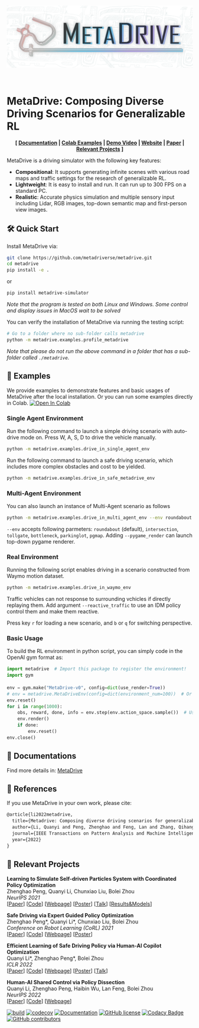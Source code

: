 <br>

![](metadrive/assets/logo-horizon.png)

<br>

# MetaDrive: Composing Diverse Driving Scenarios for Generalizable RL


<div style="text-align: center; width:100%; margin: 0 auto; display: inline-block">
<strong>
[
<a href="https://metadrive-simulator.readthedocs.io">Documentation</a>
|
<a href="https://colab.research.google.com/github/metadriverse/metadrive/blob/main/metadrive/examples/Basic_MetaDrive_Usages.ipynb">Colab Examples</a>
|
<a href="https://www.youtube.com/embed/3ziJPqC_-T4">Demo Video</a>
|
<a href="https://metadriverse.github.io/metadrive/">Website</a>
|
<a href="https://arxiv.org/pdf/2109.12674.pdf">Paper</a>
|
<a href="https://metadriverse.github.io/">Relevant Projects</a>
]
</strong>
</div>

<br>

MetaDrive is a driving simulator with the following key features:

- **Compositional**: It supports generating infinite scenes with various road maps and traffic settings for the research of generalizable RL. 
- **Lightweight**: It is easy to install and run. It can run up to 300 FPS on a standard PC.
- **Realistic**: Accurate physics simulation and multiple sensory input including Lidar, RGB images, top-down semantic map and first-person view images. 


## 🛠 Quick Start
Install MetaDrive via:

```bash
git clone https://github.com/metadriverse/metadrive.git
cd metadrive
pip install -e .
```

or

```bash
pip install metadrive-simulator
```
*Note that the program is tested on both Linux and Windows. Some control and display issues in MacOS wait to be solved*

You can verify the installation of MetaDrive via running the testing script:

```bash
# Go to a folder where no sub-folder calls metadrive
python -m metadrive.examples.profile_metadrive
```

*Note that please do not run the above command in a folder that has a sub-folder called `./metadrive`.*

## 🚕 Examples
We provide examples to demonstrate features and basic usages of MetaDrive after the local installation.
Or you can run some examples directly in Colab. [![Open In Colab](https://colab.research.google.com/assets/colab-badge.svg)](https://colab.research.google.com/github/metadriverse/metadrive/blob/main/metadrive/examples/Basic_MetaDrive_Usages.ipynb) 

### Single Agent Environment
Run the following command to launch a simple driving scenario with auto-drive mode on. Press W, A, S, D to drive the vehicle manually.
```bash
python -m metadrive.examples.drive_in_single_agent_env
```
Run the following command to launch a safe driving scenario, which includes more complex obstacles and cost to be yielded. 

```bash
python -m metadrive.examples.drive_in_safe_metadrive_env
```

### Multi-Agent Environment

You can also launch an instance of Multi-Agent scenario as follows

```bash
python -m metadrive.examples.drive_in_multi_agent_env --env roundabout
```
```--env```  accepts following parmeters: `roundabout` (default), `intersection`, `tollgate`, `bottleneck`, `parkinglot`, `pgmap`.
Adding ```--pygame_render``` can launch top-down pygame renderer. 




### Real Environment
Running the following script enables driving in a scenario constructed from Waymo motion dataset.

```bash
python -m metadrive.examples.drive_in_waymo_env
```

Traffic vehicles can not response to surrounding vchicles if directly replaying them.
Add argument ```--reactive_traffic``` to use an IDM policy control them and make them reactive.


Press key ```r``` for loading a new scenario, and ```b``` or ```q``` for switching perspective. 

[comment]: <> (### LQY: avoid introducing these trivial things )

[comment]: <> (Run the example of procedural generation of a new map as:)

[comment]: <> (```bash)

[comment]: <> (python -m metadrive.examples.procedural_generation)

[comment]: <> (```)

[comment]: <> (*Note that the scripts above can not be run in a headless machine.*)

[comment]: <> (*Please refer to the installation guideline in documentation for more information about how to launch runing in a headless machine.*)

[comment]: <> (Run the following command to draw the generated maps from procedural generation:)

[comment]: <> (```bash)

[comment]: <> (python -m metadrive.examples.draw_maps)

[comment]: <> (```)

### Basic Usage
To build the RL environment in python script, you can simply code in the OpenAI gym format as:

```python
import metadrive  # Import this package to register the environment!
import gym

env = gym.make("MetaDrive-v0", config=dict(use_render=True))
# env = metadrive.MetaDriveEnv(config=dict(environment_num=100))  # Or build environment from class
env.reset()
for i in range(1000):
    obs, reward, done, info = env.step(env.action_space.sample())  # Use random policy
    env.render()
    if done:
        env.reset()
env.close()
```


## 🏫 Documentations

Find more details in: [MetaDrive](https://metadrive-simulator.readthedocs.io)


## 📎 References

If you use MetaDrive in your own work, please cite:

```latex
@article{li2022metadrive,
  title={Metadrive: Composing diverse driving scenarios for generalizable reinforcement learning},
  author={Li, Quanyi and Peng, Zhenghao and Feng, Lan and Zhang, Qihang and Xue, Zhenghai and Zhou, Bolei},
  journal={IEEE Transactions on Pattern Analysis and Machine Intelligence},
  year={2022}
}
```

## 🎉 Relevant Projects

**Learning to Simulate Self-driven Particles System with Coordinated Policy Optimization**
\
Zhenghao Peng, Quanyi Li, Chunxiao Liu, Bolei Zhou 
\
*NeurIPS 2021*
\
[<a href="https://arxiv.org/pdf/2110.13827.pdf" target="_blank">Paper</a>]
[<a href="https://github.com/decisionforce/CoPO" target="_blank">Code</a>]
[<a href="https://decisionforce.github.io/CoPO" target="_blank">Webpage</a>]
[<a href="https://decisionforce.github.io/CoPO/copo_poster.pdf" target="_blank">Poster</a>]
[<a href="https://youtu.be/sOw43l8lwxE" target="_blank">Talk</a>]
[<a href="https://github.com/metadriverse/metadrive-benchmark/tree/main/MARL" target="_blank">Results&Models</a>]


**Safe Driving via Expert Guided Policy Optimization**
\
Zhenghao Peng*, Quanyi Li*, Chunxiao Liu, Bolei Zhou
\
*Conference on Robot Learning (CoRL) 2021*
\
[<a href="https://arxiv.org/pdf/2110.06831.pdf" target="_blank">Paper</a>]
[<a href="https://github.com/decisionforce/EGPO" target="_blank">Code</a>]
[<a href="https://decisionforce.github.io/EGPO/" target="_blank">Webpage</a>]
[<a href="https://decisionforce.github.io/EGPO/images/egpo_poster.png" target="_blank">Poster</a>]

**Efficient Learning of Safe Driving Policy via Human-AI Copilot Optimization**
\
Quanyi Li*, Zhenghao Peng*, Bolei Zhou
\
*ICLR 2022*
\
[<a href="https://arxiv.org/pdf/2202.10341.pdf" target="_blank">Paper</a>]
[<a href="https://github.com/decisionforce/HACO" target="_blank">Code</a>]
[<a href="https://decisionforce.github.io/HACO/" target="_blank">Webpage</a>]
[<a href="https://github.com/decisionforce/HACO/blob/main/docs/iclr_poster.pdf" target="_blank">Poster</a>]
[<a href="https://youtu.be/PiJv4wtp8T8" target="_blank">Talk</a>]

**Human-AI Shared Control via Policy Dissection**
\
Quanyi Li, Zhenghao Peng, Haibin Wu, Lan Feng, Bolei Zhou
\
*NeurIPS 2022*
\
[<a href="https://arxiv.org/pdf/2206.00152.pdf" target="_blank">Paper</a>]
[<a href="https://github.com/metadriverse/policydissect" target="_blank">Code</a>]
[<a href="https://metadriverse.github.io/policydissect/" target="_blank">Webpage</a>]

[![build](https://github.com/metadriverse/metadrive/workflows/test/badge.svg)](http://github.com/metadriverse/metadrive/actions)
[![codecov](https://codecov.io/gh/metadriverse/metadrive/branch/main/graph/badge.svg?token=1ZYN8L5397)](https://codecov.io/gh/metadriverse/metadrive)
[![Documentation](https://readthedocs.org/projects/metadrive/badge/?version=latest)](https://metadrive.readthedocs.io)
[![GitHub license](https://img.shields.io/github/license/metadriverse/metadrive)](https://github.com/metadriverse/metadrive/blob/main/LICENSE.txt)
[![Codacy Badge](https://app.codacy.com/project/badge/Grade/2d6fabe328a644b49e1269497b741057)](https://www.codacy.com/gh/metadriverse/metadrive/dashboard?utm_source=github.com&amp;utm_medium=referral&amp;utm_content=metadriverse/metadrive&amp;utm_campaign=Badge_Grade)
[![GitHub contributors](https://img.shields.io/github/contributors/metadriverse/metadrive)](https://github.com/metadriverse/metadrive/graphs/contributors)
